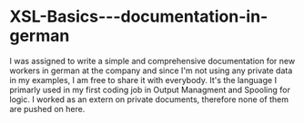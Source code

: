 # XSL-Basics---documentation-in-german
I was assigned to write a simple and comprehensive documentation for new workers in german at the company and since I'm not using any private data in my examples, I am free to share it with everybody.
It's the language I primarly used in my first coding job in Output Managment and Spooling for logic. 
I worked as an extern on private documents, therefore none of them are pushed on here.
